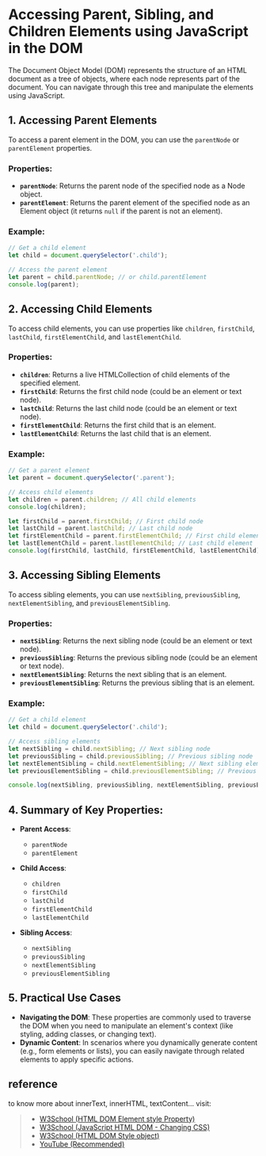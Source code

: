 # Accessing Parent, Sibling, and Children Elements using JavaScript in the DOM

The Document Object Model (DOM) represents the structure of an HTML document as a tree of objects, where each node represents part of the document. You can navigate through this tree and manipulate the elements using JavaScript.

## **1. Accessing Parent Elements**

To access a parent element in the DOM, you can use the `parentNode` or `parentElement` properties.

### **Properties**:
- **`parentNode`**: Returns the parent node of the specified node as a Node object.
- **`parentElement`**: Returns the parent element of the specified node as an Element object (it returns `null` if the parent is not an element).

### **Example**:
```javascript
// Get a child element
let child = document.querySelector('.child');

// Access the parent element
let parent = child.parentNode; // or child.parentElement
console.log(parent);
```

## **2. Accessing Child Elements**

To access child elements, you can use properties like `children`, `firstChild`, `lastChild`, `firstElementChild`, and `lastElementChild`.

### **Properties**:
- **`children`**: Returns a live HTMLCollection of child elements of the specified element.
- **`firstChild`**: Returns the first child node (could be an element or text node).
- **`lastChild`**: Returns the last child node (could be an element or text node).
- **`firstElementChild`**: Returns the first child that is an element.
- **`lastElementChild`**: Returns the last child that is an element.

### **Example**:
```javascript
// Get a parent element
let parent = document.querySelector('.parent');

// Access child elements
let children = parent.children; // All child elements
console.log(children);

let firstChild = parent.firstChild; // First child node
let lastChild = parent.lastChild; // Last child node
let firstElementChild = parent.firstElementChild; // First child element
let lastElementChild = parent.lastElementChild; // Last child element
console.log(firstChild, lastChild, firstElementChild, lastElementChild);
```

## **3. Accessing Sibling Elements**

To access sibling elements, you can use `nextSibling`, `previousSibling`, `nextElementSibling`, and `previousElementSibling`.

### **Properties**:
- **`nextSibling`**: Returns the next sibling node (could be an element or text node).
- **`previousSibling`**: Returns the previous sibling node (could be an element or text node).
- **`nextElementSibling`**: Returns the next sibling that is an element.
- **`previousElementSibling`**: Returns the previous sibling that is an element.

### **Example**:
```javascript
// Get a child element
let child = document.querySelector('.child');

// Access sibling elements
let nextSibling = child.nextSibling; // Next sibling node
let previousSibling = child.previousSibling; // Previous sibling node
let nextElementSibling = child.nextElementSibling; // Next sibling element
let previousElementSibling = child.previousElementSibling; // Previous sibling element

console.log(nextSibling, previousSibling, nextElementSibling, previousElementSibling);
```

## **4. Summary of Key Properties**:
- **Parent Access**:
  - `parentNode`
  - `parentElement`
  
- **Child Access**:
  - `children`
  - `firstChild`
  - `lastChild`
  - `firstElementChild`
  - `lastElementChild`

- **Sibling Access**:
  - `nextSibling`
  - `previousSibling`
  - `nextElementSibling`
  - `previousElementSibling`

## **5. Practical Use Cases**
- **Navigating the DOM**: These properties are commonly used to traverse the DOM when you need to manipulate an element's context (like styling, adding classes, or changing text).
- **Dynamic Content**: In scenarios where you dynamically generate content (e.g., form elements or lists), you can easily navigate through related elements to apply specific actions.

## reference
to know more about innerText, innerHTML, textContent... visit:
> - [W3School (HTML DOM Element style Property)](https://www.w3schools.com/jsref/prop_html_style.asp)
> - [W3School (JavaScript HTML DOM - Changing CSS)](https://www.w3schools.com/js/js_htmldom_css.asp)
> - [W3School (HTML DOM Style object)](https://www.w3schools.com/jsref/dom_obj_style.asp)
> - [YouTube (Recommended)](https://www.youtube.com/watch?v=KW9DiBSVC_c&list=PLfEr2kn3s-br9ZFmejfLhAgMbGgbpdof8&index=97)

